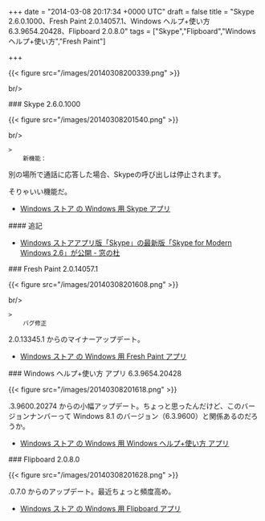 
+++
date = "2014-03-08 20:17:34 +0000 UTC"
draft = false
title = "Skype 2.6.0.1000、Fresh Paint 2.0.14057.1、Windows ヘルプ+使い方 6.3.9654.20428、Flipboard 2.0.8.0"
tags = ["Skype","Flipboard","Windows ヘルプ+使い方","Fresh Paint"]

+++


{{< figure src="/images/20140308200339.png"  >}}

br/>


<div class="section">
    ### Skype 2.6.0.1000
    

{{< figure src="/images/20140308201540.png"  >}}

br/>


    >
        新機能：


別の場所で通話に応答した場合、Skypeの呼び出しは停止されます。

    
そりゃいい機能だ。

<ul>
<li><a href="http://apps.microsoft.com/windows/ja-JP/app/skype/5e19cc61-8994-4797-bdc7-c21263f6282b">Windows ストア の Windows 用 Skype アプリ</a></li>
</ul>
<div class="section">
    #### 追記
    
<ul>
<li><a href="http://www.forest.impress.co.jp/docs/news/20140311_639013.html">Windows ストアアプリ版「Skype」の最新版「Skype for Modern Windows 2.6」が公開 - 窓の杜</a></li>
</ul>
</div>
</div>
<div class="section">
    ### Fresh Paint 2.0.14057.1
    

{{< figure src="/images/20140308201608.png"  >}}

br/>


    >
        バグ修正

    
2.0.13345.1 からのマイナーアップデート。

<ul>
<li><a href="http://apps.microsoft.com/windows/ja-jp/app/fresh-paint/1926e0a0-5e41-48e1-ba68-be35f2266a03">Windows ストア の Windows 用 Fresh Paint アプリ</a></li>
</ul>
</div>
<div class="section">
    ### Windows ヘルプ+使い方 アプリ 6.3.9654.20428
    

{{< figure src="/images/20140308201618.png"  >}}

.3.9600.20274 からの小幅アップデート。ちょっと思ったんだけど、このバージョンナンバーって Windows 8.1 のバージョン（6.3.9600）と関係あるのだろうか。

<ul>
<li><a href="http://apps.microsoft.com/windows/ja-jp/app/windows-help-tips/b577cb15-0f79-48c7-b3d9-cf350d74735f">Windows ストア の Windows 用 Windows ヘルプ+使い方 アプリ</a></li>
</ul>
</div>
<div class="section">
    ### Flipboard 2.0.8.0
    

{{< figure src="/images/20140308201628.png"  >}}

.0.7.0 からのアップデート。最近ちょっと頻度高め。

<ul>
<li><a href="http://apps.microsoft.com/windows/ja-jp/app/flipboard/e62e393a-acc9-40d9-a34a-13a41f2eeef0">Windows ストア の Windows 用 Flipboard アプリ</a></li>
</ul>
</div>

